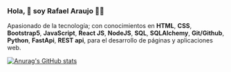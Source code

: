 ### Hola, 👋 soy Rafael Araujo 🧑‍💻 

Apasionado de la tecnología; con conocimientos en **HTML**, **CSS**, **Bootstrap5**, **JavaScript**, **React JS**, **NodeJS**, **SQL**, **SQLAlchemy**, **Git/Github**, **Python**, **FastApi**, **REST api**, para el desarrollo de páginas y aplicaciones web.


[![Anurag's GitHub stats](https://github-readme-stats.vercel.app/api?username=kasimkid)](https://github.com/kasimkid/github-readme-stats)
